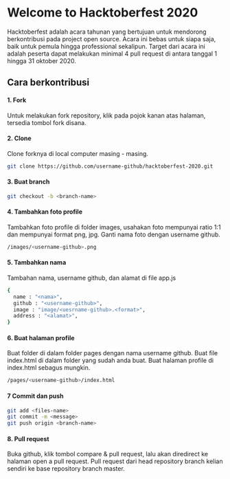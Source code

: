# Welcome to Hacktoberfest 2020
Hacktoberfest adalah acara tahunan yang bertujuan untuk mendorong berkontribusi pada project open source. Acara ini bebas untuk siapa saja, baik untuk pemula hingga professional sekalipun. Target dari acara ini adalah peserta dapat melakukan minimal 4 pull request di antara tanggal 1 hingga 31 oktober 2020.
## Cara berkontribusi
#### 1. Fork
Untuk melakukan fork repository, klik pada pojok kanan atas halaman, tersedia tombol fork disana.
#### 2. Clone
Clone forknya di local computer masing - masing.
```sh
git clone https://github.com/username-github/hacktoberfest-2020.git
```
#### 3. Buat branch
```sh
git checkout -b <branch-name>
```
#### 4. Tambahkan foto profile
Tambahkan foto profile di folder images, usahakan foto mempunyai ratio 1:1 dan mempunyai format png, jpg. Ganti nama foto dengan username github.
```sh
/images/<username-github>.png
```
#### 5. Tambahkan nama
Tambahan nama, username github, dan alamat di file app.js
```sh
{
  name : "<nama>",
  github : "<username-github>",
  image : "image/<uesrname-github>.<format>",
  address : "<alamat>",
}
```
#### 6. Buat halaman profile
Buat folder di dalam folder pages dengan nama username github. Buat file index.html di dalam folder yang sudah anda buat. Buat halaman profile di index.html sebagus mungkin.
```sh
/pages/<username-github>/index.html
```
#### 7 Commit dan push
```sh
git add <files-name>
git commit -m <message>
git push origin <branch-name>
```
####  8. Pull request
Buka github, klik tombol compare & pull request, lalu akan diredirect ke halaman open a pull request. Pull request dari head repository branch kelian sendiri ke base repository branch master. 